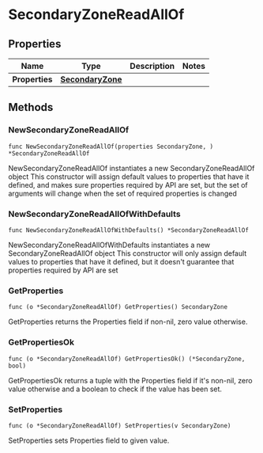 # SecondaryZoneReadAllOf

## Properties

|Name | Type | Description | Notes|
|------------ | ------------- | ------------- | -------------|
|**Properties** | [**SecondaryZone**](SecondaryZone.md) |  | |

## Methods

### NewSecondaryZoneReadAllOf

`func NewSecondaryZoneReadAllOf(properties SecondaryZone, ) *SecondaryZoneReadAllOf`

NewSecondaryZoneReadAllOf instantiates a new SecondaryZoneReadAllOf object
This constructor will assign default values to properties that have it defined,
and makes sure properties required by API are set, but the set of arguments
will change when the set of required properties is changed

### NewSecondaryZoneReadAllOfWithDefaults

`func NewSecondaryZoneReadAllOfWithDefaults() *SecondaryZoneReadAllOf`

NewSecondaryZoneReadAllOfWithDefaults instantiates a new SecondaryZoneReadAllOf object
This constructor will only assign default values to properties that have it defined,
but it doesn't guarantee that properties required by API are set

### GetProperties

`func (o *SecondaryZoneReadAllOf) GetProperties() SecondaryZone`

GetProperties returns the Properties field if non-nil, zero value otherwise.

### GetPropertiesOk

`func (o *SecondaryZoneReadAllOf) GetPropertiesOk() (*SecondaryZone, bool)`

GetPropertiesOk returns a tuple with the Properties field if it's non-nil, zero value otherwise
and a boolean to check if the value has been set.

### SetProperties

`func (o *SecondaryZoneReadAllOf) SetProperties(v SecondaryZone)`

SetProperties sets Properties field to given value.




